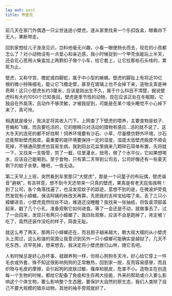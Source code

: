 ```yaml
---
lay out: post
title: 养壁虎
---
```


前几天在家门外偶遇一只尘世迷途小壁虎，遂从家里找来一个乐扣饭盒，眼看四下无人，果断带走。

回到家想给儿子涨涨见识，岂料他毫无兴趣，小看一眼便扬长而去，现在的小孩都怎么了？对小动物没有一点爱心和亲近感，我小时候捉到一个甲壳虫能玩上半天，还会花心思用火柴盒加上两颗扣子做个小车，给它套上，让它拉那些石头啥的，累死为止。

壁虎，又称守宫、檐蛇或四脚蛇，属于中小型的蜥蜴。壁虎的脚趾上有将近10亿根的微小特殊细毛，能让它飞檐走壁，甚至在玻璃上也不会掉下来，造物主真是神奇啊！这只小壁虎长约3厘米，应该是刚出生不久，属于什么科目不清楚，据说壁虎科有大约1050个已知类目。壁虎是季节性的动物，现在应该正处在冬眠期，它独自在外晃荡，且动作不够灵敏，才被我捉到，可能是在某个墙头睡觉不小心掉下来了，真可怜。

相遇就是缘分，我决定将其收入门下。上网查了下壁虎的喂养，主要食物是蚊子、苍蝇和飞蛾，而且要吃活的，它的眼睛只对活动的猎物有感应…活的就不说了，这大冬天的连死的都不好找啊！饲养环境要有沙石、小草，尽量模仿野外环境，沙石还能帮助壁虎脱皮。最重要的是环境要保持一定的湿度，湿度太低壁虎脱皮不顺会死掉，不够通风壁虎也容易生病。我到阳台花盆里搞来几颗碎石简单布置，先将就一下，又找来一支吸管，剪了一截，往里灌水，扭弯，做了个水平仪，它如果想喝水，应该自己能喝到。至于食物，只有第二天带到公司去，公司好像还有一些夏天剩下的蚊子余孽。睡吧，一夜无话。

第二天早上上班，突然看到车里那只“大壁虎”，那是一个问童子的布玩偶，壁虎谐音“避祸”，有吉祥意，想不到今天还带来一只真的壁虎，果真是有老天庇佑我啊！到了公司，各个角落找遍了，也没发现蚊子的踪迹，意想不到的是，在微波炉旁竟然发现有小蟑螂，保洁阿姨的帐改天再算，先把我的吉祥宝给喂了来。丢了三只小蟑螂进去，小壁虎竟然纹丝不动，难道还没睡醒？我找来一张抽纸，将饭盒顶部盖起来，戳了几个小孔，准备观察它如何进食。等了一会还是不动，就做事去了。过了一会回来，发现只有两只小蟑螂了，我四处观察，应该不会是跑掉了，肯定被丫吃了，竟然还装作没吃的样子，简直无耻。

就这么养了两天，那两只小蟑螂还在，而且胆子越来越大，敢大摇大摆的从小壁虎头上爬过，这么和谐的氛围让我意识到另外一只小蟑螂可能确实是越狱了。几天不吃东西，迟早死掉，想来想去，我决定将小壁虎放归山林，随它去吧。

人有时候总是好心办坏事，就跟养狗一样，你担心狗狗冬天冷，好心给它穿上一件毛衣或外套，殊不知这很影响狗狗的正常散热，回到家一脱，反而容易感冒，而且织物与毛皮的摩擦，会引起狗的皮肤过敏、瘙痒和脱皮，危害不小。造物主在创造每一个生物的时候，都给它配备了免疫和生存两大技能，外来的帮助或介入要么影响这个个体生物，要么影响整个生态圈，要保护大自然的原生态，我们人类除了自己不要大规模的猎杀动物，其他的袖手旁观就好了。
